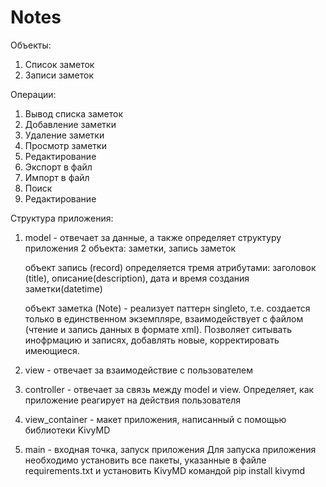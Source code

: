 # Notes
Объекты:
1. Список заметок
2. Записи заметок

Операции:
1. Вывод списка заметок
2. Добавление заметки
3. Удаление заметки
4. Просмотр заметки
5. Редактирование
6. Экспорт в файл
7. Импорт в файл
8. Поиск
9. Редактирование

Структура приложения:

1. model - отвечает за данные, а также определяет структуру приложения
    2 объекта: заметки, запись заметок

    объект запись (record) определяется тремя атрибутами: заголовок (title), описание(description), дата и время создания заметки(datetime)

    объект заметка (Note) - реализует паттерн singleto, т.е. создается только в единственном экземпляре,
    взаимодействует с файлом (чтение и запись данных в формате xml). Позволяет ситывать инофрмацию и записях, добавлять новые,
    корректировать имеющиеся.


2. view - отвечает за взаимодействие с пользователем 

3. controller - отвечает за связь между model и view. Определяет, как приложение реагирует на действия пользователя

4. view_container - макет приложения, написанный с помощью библиотеки KivyMD 

5. main - входная точка, запуск приложения
Для запуска приложения необходимо установить все пакеты, указанные в файле requirements.txt и установить KivyMD командой pip install kivymd
